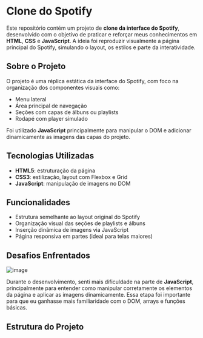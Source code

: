 # Clone do Spotify

Este repositório contém um projeto de **clone da interface do Spotify**, desenvolvido com o objetivo de praticar e reforçar meus conhecimentos em **HTML**, **CSS** e **JavaScript**. A ideia foi reproduzir visualmente a página principal do Spotify, simulando o layout, os estilos e parte da interatividade.

## Sobre o Projeto

O projeto é uma réplica estática da interface do Spotify, com foco na organização dos componentes visuais como:

- Menu lateral
- Área principal de navegação
- Seções com capas de álbuns ou playlists
- Rodapé com player simulado

Foi utilizado **JavaScript** principalmente para manipular o DOM e adicionar dinamicamente as imagens das capas do projeto.

## Tecnologias Utilizadas

- **HTML5**: estruturação da página
- **CSS3**: estilização, layout com Flexbox e Grid
- **JavaScript**: manipulação de imagens no DOM

## Funcionalidades

- Estrutura semelhante ao layout original do Spotify
- Organização visual das seções de playlists e álbuns
- Inserção dinâmica de imagens via JavaScript
- Página responsiva em partes (ideal para telas maiores)

## Desafios Enfrentados

![image](https://github.com/user-attachments/assets/82f7856c-2fc8-4fe9-8b6b-34b750b27dd6)



Durante o desenvolvimento, senti mais dificuldade na parte de **JavaScript**, principalmente para entender como manipular corretamente os elementos da página e aplicar as imagens dinamicamente. Essa etapa foi importante para que eu ganhasse mais familiaridade com o DOM, arrays e funções básicas.

## Estrutura do Projeto

